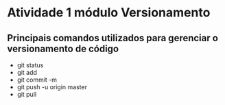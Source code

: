 # Atividade 1 módulo Versionamento
## Principais comandos utilizados para gerenciar o versionamento de código

- git status
- git add
- git commit -m
- git push -u origin master
- git pull


